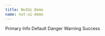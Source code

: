 ```yaml
---
title: NutUi Demo
name: nut-ui-demo
---
```

<script setup>
import {storeToRefs} from 'pinia'
import {useAppStore} from '~/stores/useAppStore'
const {darkMode} = storeToRefs(useAppStore())

</script>
<NutProvider :dark="darkMode">
  <div class="p-3 bg-white rounded-md flex flex-wrap gap-3 dark:(bg-black!)" >
    <nut-button type="primary">Primary</nut-button>
    <nut-button type="info">Info</nut-button>
    <nut-button type="default">Default</nut-button>
    <nut-button type="danger">Danger</nut-button>
    <nut-button type="warning">Warning</nut-button>
    <nut-button type="success">Success</nut-button>
  </div>
</NutProvider>
